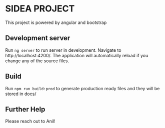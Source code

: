 # SIDEA PROJECT

This project is powered by angular and bootstrap

## Development server

Run `ng server` to run server in development. Navigate to http://localhost:4200/. The application will automatically reload if you change any of the source files.

## Build


Run `npm run build:prod` to generate production ready files and they will be stored in docs/

## Further Help

Please reach out to Anil!
